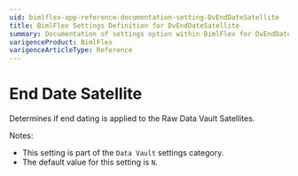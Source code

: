```yaml
---
uid: bimlflex-app-reference-documentation-setting-DvEndDateSatellite
title: BimlFlex Settings Definition for DvEndDateSatellite
summary: Documentation of settings option within BimlFlex for DvEndDateSatellite
varigenceProduct: BimlFlex
varigenceArticleType: Reference
---
```


# End Date Satellite

Determines if end dating is applied to the Raw Data Vault Satellites.

Notes:

* This setting is part of the `Data Vault` settings category.
* The default value for this setting is `N`.
